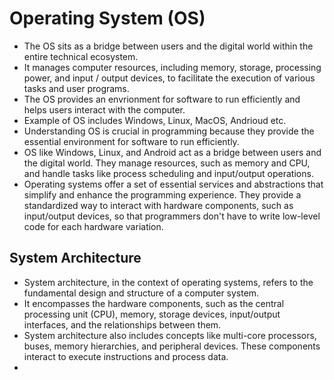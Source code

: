 # Operating System (OS)

* The OS sits as a bridge between users and the digital world within the entire technical ecosystem.
* It manages computer resources, including memory, storage, processing power, and input / output devices, to facilitate the execution of various tasks and user programs.
* The OS provides an envrionment for software to run efficiently and helps users interact with the computer.
* Example of OS includes Windows, Linux, MacOS, Andrioud etc.
* Understanding OS is crucial in programming because they provide the essential environment for software to run efficiently.
* OS like Windows, Linux, and Android act as a bridge between users and the digital world. They manage resources, such as memory and CPU, and handle tasks like process scheduling and input/output operations.
* Operating systems offer a set of essential services and abstractions that simplify and enhance the programming experience. They provide a standardized way to interact with hardware components, such as input/output devices, so that programmers don't have to write low-level code for each hardware variation.

## System Architecture

* System architecture, in the context of operating systems, refers to the fundamental design and structure of a computer system.
* It encompasses the hardware components, such as the central processing unit (CPU), memory, storage devices, input/output interfaces, and the relationships between them.
* System architecture also includes concepts like multi-core processors, buses, memory hierarchies, and peripheral devices. These components interact to execute instructions and process data.
* 
